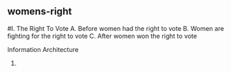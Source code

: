 ## womens-right
#I. The Right To Vote 
A. Before women had the right to vote
B. Women are fighting for the right to vote 
C. After women won the right to vote 

Information Architecture

1.
